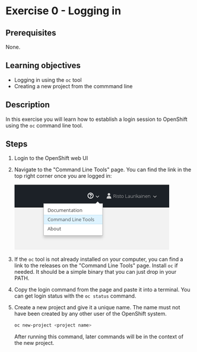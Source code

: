 # Exercise 0 - Logging in

## Prerequisites

None.

## Learning objectives

* Logging in using the `oc` tool
* Creating a new project from the commmand line

## Description

In this exercise you will learn how to establish a login session to OpenShift
using the `oc` command line tool.

## Steps

1. Login to the OpenShift web UI

2. Navigate to the "Command Line Tools" page. You can find the link in the top
   right corner once you are logged in:

   ![Command Line Tools](cli-tools-in-webui.png)

3. If the `oc` tool is not already installed on your computer, you can find a
   link to the releases on the "Command Line Tools" page. Install `oc` if
   needed. It should be a simple binary that you can just drop in your PATH.

4. Copy the login command from the page and paste it into a terminal. You can
   get login status with the `oc status` command.

5. Create a new project and give it a unique name. The name must not have been
   created by any other user of the OpenShift system.
   ```bash
   oc new-project <project name>
   ```
   After running this command, later commands will be in the context of the new
   project.
